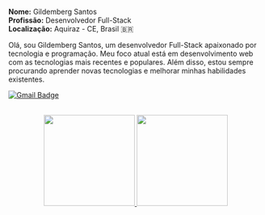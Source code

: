 <p>
  <strong>Nome:</strong> Gildemberg Santos </br>
  <strong>Profissão:</strong> Desenvolvedor Full-Stack </br>
  <strong>Localização:</strong> Aquiraz - CE, Brasil 🇧🇷
</p>

<p>
  Olá, sou Gildemberg Santos, um desenvolvedor Full-Stack apaixonado por tecnologia e programação. Meu foco atual está em desenvolvimento web com as tecnologias mais recentes e populares. Além disso, estou sempre procurando aprender novas tecnologias e melhorar minhas habilidades existentes.
</p>

[![Gmail Badge](https://img.shields.io/badge/-gildemberg.santos@gmail.com-000000?style=flat-square&logo=Gmail&logoColor=white&link=mailto:gildemberg.santos@gmail.com)](mailto:gildemberg.santos@gmail.com)

</br>

<div align="center">
  <a href="https://github.com/gildemberg-santos">
  <img height="180em" src="https://github-readme-stats.vercel.app/api?username=gildemberg-santos&show_icons=true&theme=dark&include_all_commits=true&count_private=true"/>
  <img height="180em" src="https://github-readme-stats.vercel.app/api/top-langs/?username=gildemberg-santos&layout=compact&langs_count=7&theme=dark"/>
</div>
